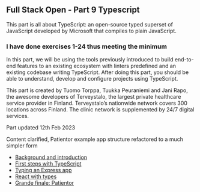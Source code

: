 ## Full Stack Open - Part 9 Typescript
This part is all about TypeScript: an open-source typed superset of JavaScript developed by Microsoft that compiles to plain JavaScript.
### I have done exercises 1-24 thus meeting the minimum

In this part, we will be using the tools previously introduced to build end-to-end features to an existing ecosystem with linters predefined and an existing codebase writing TypeScript. After doing this part, you should be able to understand, develop and configure projects using TypeScript.

This part is created by Tuomo Torppa, Tuukka Peuraniemi and Jani Rapo, the awesome developers of Terveystalo, the largest private healthcare service provider in Finland. Terveystalo’s nationwide network covers 300 locations across Finland. The clinic network is supplemented by 24/7 digital services.

Part updated 12th Feb 2023

Content clarified, Patientor example app structure refactored to a much simpler form

- <a href='https://fullstackopen.com/en/part9/background_and_introduction' target='_blank'>Background and introduction</a>
-  <a href='https://fullstackopen.com/en/part9/first_steps_with_type_script' target='_blank'>First steps with TypeScript</a>
- <a href='https://fullstackopen.com/en/part9/typing_an_express_app' target='_blank'>Typing an Express app</a>
-  <a href='https://fullstackopen.com/en/part9/react_with_types' target='_blank'>React with types</a>
-  <a href='https://fullstackopen.com/en/part9/grande_finale_patientor' target='_blank'>Grande finale: Patientor</a>
